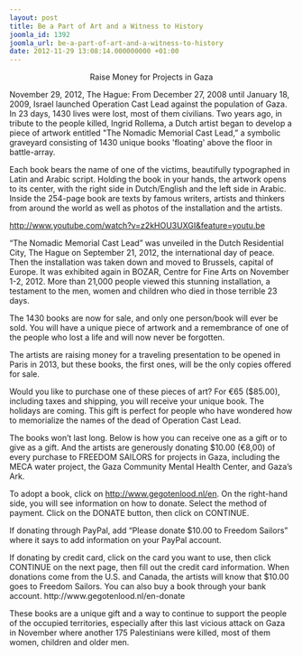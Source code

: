 ```yaml
---
layout: post
title: Be a Part of Art and a Witness to History
joomla_id: 1392
joomla_url: be-a-part-of-art-and-a-witness-to-history
date: 2012-11-29 13:08:14.000000000 +01:00
---
```

<p align="center">Raise Money for Projects in Gaza</p>
<p>November 29, 2012, The Hague: From December 27, 2008 until January 18, 2009, Israel launched Operation Cast Lead against the population of Gaza. In 23 days, 1430 lives were lost, most of them civilians. Two years ago, in tribute to the people killed, Ingrid Rollema, a Dutch artist began to develop a piece of artwork entitled "The Nomadic Memorial Cast Lead,” a symbolic graveyard consisting of 1430 unique books 'floating' above the floor in battle-array.</p>
<p>Each book bears the name of one of the victims, beautifully typographed in Latin and Arabic script. Holding the book in your hands, the artwork opens to its center, with the right side in Dutch/English and the left side in Arabic. Inside the 254-page book are texts by famous writers, artists and thinkers from around the world as well as photos of the installation and the artists.</p>
<p><a href="http://www.youtube.com/watch?v=z2kHOU3UXGI&feature=youtu.be">http://www.youtube.com/watch?v=z2kHOU3UXGI&feature=youtu.be</a></p>
<p>“The Nomadic Memorial Cast Lead” was unveiled in the Dutch Residential City, The Hague on September 21, 2012, the international day of peace. Then the installation was taken down and moved to Brussels, capital of Europe. It was exhibited again in BOZAR, Centre for Fine Arts on November 1-2, 2012. More than 21,000 people viewed this stunning installation, a testament to the men, women and children who died in those terrible 23 days.</p>
<p>The 1430 books are now for sale, and only one person/book will ever be sold. You will have a unique piece of artwork and a remembrance of one of the people who lost a life and will now never be forgotten.</p>
<p>The artists are raising money for a traveling presentation to be opened in Paris in 2013, but these books, the first ones, will be the only copies offered for sale.</p>
<p>Would you like to purchase one of these pieces of art? For €65 ($85.00), including taxes and shipping, you will receive your unique book. The holidays are coming. This gift is perfect for people who have wondered how to memorialize the names of the dead of Operation Cast Lead.</p>
<p>The books won’t last long. Below is how you can receive one as a gift or to give as a gift. And the artists are generously donating $10.00 (€8,00) of every purchase to FREEDOM SAILORS for projects in Gaza, including the MECA water project, the Gaza Community Mental Health Center, and Gaza’s Ark.</p>
<p>To adopt a book, click on <a href="http://www.gegotenlood.nl/en">http://www.gegotenlood.nl/en</a>. On the right-hand side, you will see information on how to donate. Select the method of payment. Click on the DONATE button, then click on CONTINUE.</p>
<p>If donating through PayPal, add “Please donate $10.00 to Freedom Sailors” where it says to add information on your PayPal account.</p>
<p>If donating by credit card, click on the card you want to use, then click CONTINUE on the next page, then fill out the credit card information. When donations come from the U.S. and Canada, the artists will know that $10.00 goes to Freedom Sailors. You can also buy a book through your bank account. http://www.gegotenlood.nl/en-donate</p>
<p>These books are a unique gift and a way to continue to support the people of the occupied territories, especially after this last vicious attack on Gaza in November where another 175 Palestinians were killed, most of them women, children and older men.</p>
